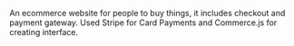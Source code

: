 An ecommerce website for people to buy things, it includes checkout and payment gateway. Used Stripe for Card Payments and Commerce.js for creating interface. 
